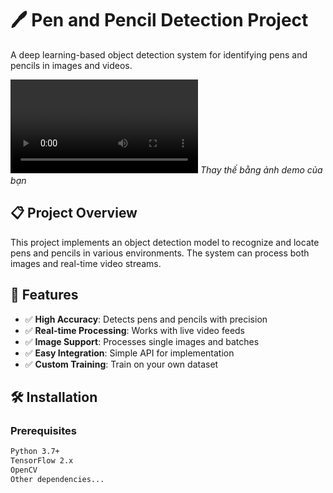 # 🖊️ Pen and Pencil Detection Project

A deep learning-based object detection system for identifying pens and pencils in images and videos.


![Demo](https://github.com/CTNone/detect_pen_pencil/blob/main/TEST/result_video.mp4)
*Thay thế bằng ảnh demo của bạn*
## 📋 Project Overview

This project implements an object detection model to recognize and locate pens and pencils in various environments. The system can process both images and real-time video streams.

## 🚀 Features

- ✅ **High Accuracy**: Detects pens and pencils with precision
- ✅ **Real-time Processing**: Works with live video feeds
- ✅ **Image Support**: Processes single images and batches
- ✅ **Easy Integration**: Simple API for implementation
- ✅ **Custom Training**: Train on your own dataset

## 🛠️ Installation

### Prerequisites
```bash
Python 3.7+
TensorFlow 2.x
OpenCV
Other dependencies...
